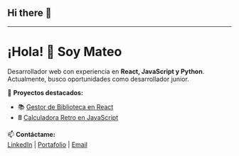 ## Hi there 👋

<hr>

# ¡Hola! 👋 Soy Mateo  
Desarrollador web con experiencia en **React, JavaScript y Python**.  
Actualmente, busco oportunidades como desarrollador junior.  

🚀 **Proyectos destacados:**  
- 📚 [Gestor de Biblioteca en React](https://github.com/tuusuario/proyecto-biblioteca)  
- 🖩 [Calculadora Retro en JavaScript](https://github.com/tuusuario/calculadora-retro)  

📫 **Contáctame:**  
[LinkedIn](https://linkedin.com/in/tuusuario) | [Portafolio](https://tuportafolio.com) | [Email](mailto:tuemail@gmail.com)
